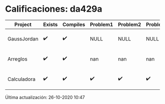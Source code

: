 # Calificaciones: da429a
|Project|Exists|Compiles|Problem1|Problem2|Problem3|Extra|Grade|CommitHash|CommitDate|CheckDate|DueDate|Comments|
|-|-|-|-|-|-|-|-|-|-|-|-|-|
|GaussJordan|✔️|✔️|NULL|NULL|NULL|NULL|NULL|50aace5c5a8d1a592b536f10d08fab2a65829826|25-10-2020 00:13:22|26-10-2020 10:47:24|nan|NULL|
|Arreglos|✔️|✔️|nan|nan|nan|nan|nan|1ff1ddae1fa309ab630dd25ad55b0aa62acc8b3a|20-10-2020 10:39:12|20-10-2020 21:03:10|2020-10-22 21:00:00|nan|
|Calculadora|✔️|✔️|✔️|✔️|✔️|✔️|10.0|3fc2592b4c67bb5d592aaeb5e410967f74685abe|08-10-2020 14:04:08|15-10-2020 21:24:08|2020-10-15 21:00:00|nan|

Última actualización: 26-10-2020 10:47